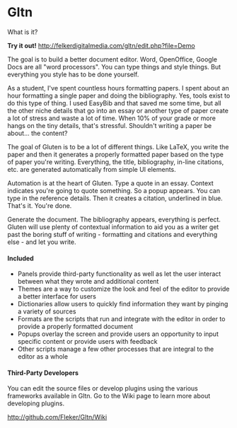 Gltn
======

What is it?

**Try it out!** http://felkerdigitalmedia.com/gltn/edit.php?file=Demo

The goal is to build a better document editor. Word, OpenOffice, Google Docs are all "word processors". You can type things and style things.
But everything you style has to be done yourself.

As a student, I've spent countless hours formatting papers. I spent about an hour formatting a single paper and doing the bibliography.
Yes, tools exist to do this type of thing. I used EasyBib and that saved me some time, but all the other niche details that go into an essay
or another type of paper create a lot of stress and waste a lot of time. When 10% of your grade or more hangs on the tiny details, that's stressful.
Shouldn't writing a paper be about... the content?

The goal of Gluten is to be a lot of different things. Like LaTeX, you write the paper and then it generates a properly formatted paper
based on the type of paper you're writing. Everything, the title, bibliography, in-line citations, etc. are generated automatically from
simple UI elements. 

Automation is at the heart of Gluten. Type a quote in an essay. Context indicates you're going to quote something. So a popup appears.
You can type in the reference details. Then it creates a citation, underlined in blue. That's it. You're done. 

Generate the document. The bibliography appears, everything is perfect. Gluten will use plenty of contextual information to aid you as a writer get
past the boring stuff of writing - formatting and citations and everything else - and let you write.


#### Included
* Panels provide third-party functionality as well as let the user interact between what they wrote and additional content
* Themes are a way to customize the look and feel of the editor to provide a better interface for users
* Dictionaries allow users to quickly find information they want by pinging a variety of sources
* Formats are the scripts that run and integrate with the editor in order to provide a properly formatted document
* Popups overlay the screen and provide users an opportunity to input specific content or provide users with feedback
* Other scripts manage a few other processes that are integral to the editor as a whole

#### Third-Party Developers
You can edit the source files or develop plugins using the various frameworks available in Gltn. Go to the Wiki page to learn more about developing plugins.

http://github.com/Fleker/Gltn/Wiki
